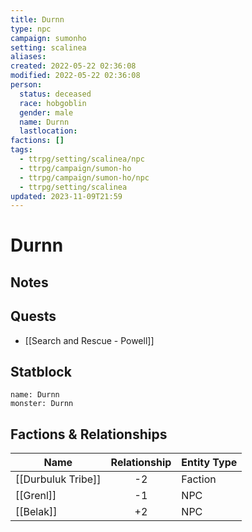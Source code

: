 ```yaml
---
title: Durnn
type: npc
campaign: sumonho
setting: scalinea
aliases: 
created: 2022-05-22 02:36:08
modified: 2022-05-22 02:36:08
person:
  status: deceased
  race: hobgoblin
  gender: male
  name: Durnn
  lastlocation: 
factions: []
tags:
  - ttrpg/setting/scalinea/npc
  - ttrpg/campaign/sumon-ho
  - ttrpg/campaign/sumon-ho/npc
  - ttrpg/setting/scalinea
updated: 2023-11-09T21:59
---
```


# Durnn

## Notes


## Quests

- [[Search and Rescue - Powell]]

## Statblock

```statblock
name: Durnn
monster: Durnn
```


## Factions & Relationships
| Name               | Relationship | Entity Type |
| ------------------ |:------------:| ----------- |
| [[Durbuluk Tribe]] |      -2      | Faction     |
| [[Grenl]]          |      -1      | NPC         |
| [[Belak]]          |      +2      | NPC         | 
